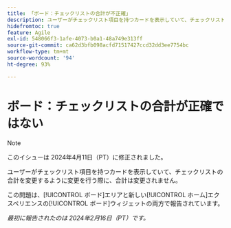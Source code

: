 ```yaml
---
title: 「ボード：チェックリストの合計が不正確」
description: ユーザーがチェックリスト項目を持つカードを表示していて、チェックリストの合計を変更するように変更を行う際に、合計は変更されません。
hidefromtoc: true
feature: Agile
exl-id: 548066f3-1afe-4073-b0a1-48a749e313ff
source-git-commit: ca62d3bfb098acfd71517427ccd32dd3ee7754bc
workflow-type: tm+mt
source-wordcount: '94'
ht-degree: 93%

---
```


# ボード：チェックリストの合計が正確ではない

>[!NOTE]
>
>このイシューは 2024年4月11日（PT）に修正されました。

ユーザーがチェックリスト項目を持つカードを表示していて、チェックリストの合計を変更するように変更を行う際に、合計は変更されません。

この問題は、[!UICONTROL ボード]エリアと新しい[!UICONTROL ホーム]エクスペリエンスの[!UICONTROL ボード]ウィジェットの両方で報告されています。

_最初に報告されたのは 2024年2月16日（PT）です。_
